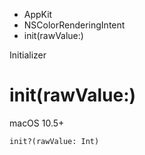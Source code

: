 

- AppKit
- NSColorRenderingIntent
-  init(rawValue:) 

Initializer

# init(rawValue:)

macOS 10.5+

``` source
init?(rawValue: Int)
```

